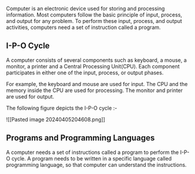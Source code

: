 Computer is an electronic device used for storing and processing information. Most computers follow the basic principle of input, process, and output for any problem. To perform these input, process, and output activities, computers need a set of instruction called a program.

## I-P-O Cycle

A computer consists of several components such as keyboard, a mouse, a monitor, a printer and a Central Processing Unit(CPU). Each component participates in either one of the input, process, or output phases.

For example, the keyboard and mouse are used for input. The CPU and the memory inside the CPU are used for processing. The monitor and printer are used for output.

The following figure depicts the I-P-O cycle :-

![[Pasted image 20240405204608.png]]

## Programs and Programming Languages

A computer needs a set of instructions called a program to perform the I-P-O cycle. A program needs to be written in a specific language called programming language, so that computer can understand the instructions.